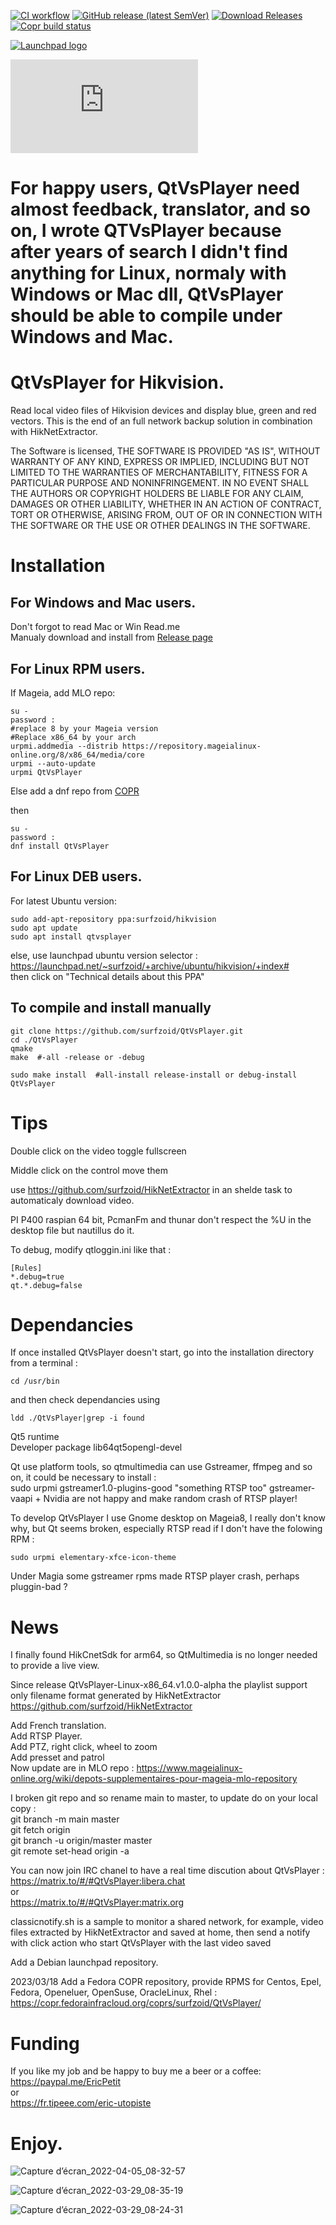 [![CI workflow](https://github.com/surfzoid/QtVsPlayer/workflows/CI/badge.svg)](https://github.com/surfzoid/QtVsPlayer/actions/workflows/c-cpp.yml)
[![GitHub release (latest SemVer)](https://img.shields.io/github/v/release/surfzoid/QtVsPlayer?logo=github&sort=semver)](https://github.com/surfzoid/QtVsPlayer/releases)
[![Download Releases](https://img.shields.io/github/downloads/surfzoid/QtVsPlayer/latest/total.svg?style=plastic)](https://github.com/surfzoid/QtVsPlayer/releases)
[![Copr build status](https://copr.fedorainfracloud.org/coprs/surfzoid/QtVsPlayer/package/QtVsPlayer/status_image/last_build.png)](https://copr.fedorainfracloud.org/coprs/surfzoid/QtVsPlayer/package/QtVsPlayer/)  
 
[![Launchpad logo](http://media.launchpad.net/lp-badge-kit/launchpad-badge-w160px.png)](https://launchpad.net/~surfzoid)  

[![Matrix community channel](https://img.shields.io/matrix/QtVsPlayer:matrix.org?label=Community%20channel)](https://app.element.io/#/room/#QtVsPlayer:matrix.org)  


# For happy users, QtVsPlayer need almost feedback, translator, and so on, I wrote QTVsPlayer because after years of search I didn't find anything for Linux, normaly with Windows or Mac dll, QtVsPlayer should be able to compile under Windows and Mac.  

# QtVsPlayer for Hikvision.
Read local video files of Hikvision devices and display blue, green and red vectors. 
This is the end of an full network backup solution in combination with HikNetExtractor.

The Software is licensed, THE SOFTWARE IS PROVIDED "AS IS", WITHOUT WARRANTY OF ANY KIND,
EXPRESS OR IMPLIED, INCLUDING BUT NOT LIMITED TO THE WARRANTIES OF
MERCHANTABILITY, FITNESS FOR A PARTICULAR PURPOSE AND NONINFRINGEMENT.
IN NO EVENT SHALL THE AUTHORS OR COPYRIGHT HOLDERS BE LIABLE FOR ANY
CLAIM, DAMAGES OR OTHER LIABILITY, WHETHER IN AN ACTION OF CONTRACT,
TORT OR OTHERWISE, ARISING FROM, OUT OF OR IN CONNECTION WITH THE
SOFTWARE OR THE USE OR OTHER DEALINGS IN THE SOFTWARE.  

# Installation  
## For Windows and Mac users.  
Don't forgot to read Mac or Win Read.me  
Manualy download and install from [Release page](https://github.com/surfzoid/QtVsPlayer/releases/latest)  

## For Linux RPM users.  
If Mageia, add MLO repo:  
 
```
su -
password :
#replace 8 by your Mageia version 
#Replace x86_64 by your arch
urpmi.addmedia --distrib https://repository.mageialinux-online.org/8/x86_64/media/core  
urpmi --auto-update
urpmi QtVsPlayer
```
Else add a dnf repo from [COPR](https://copr.fedorainfracloud.org/coprs/surfzoid/)

then

```
su -
password :
dnf install QtVsPlayer  
```

## For Linux DEB users. 
For latest Ubuntu version:

```
sudo add-apt-repository ppa:surfzoid/hikvision
sudo apt update 
sudo apt install qtvsplayer   
```
else, use launchpad ubuntu version selector :
https://launchpad.net/~surfzoid/+archive/ubuntu/hikvision/+index#  
then click on "Technical details about this PPA"

## To compile and install manually
```
git clone https://github.com/surfzoid/QtVsPlayer.git  
cd ./QtVsPlayer  
qmake  
make  #-all -release or -debug  
   
sudo make install  #all-install release-install or debug-install  
QtVsPlayer  
```


# Tips
Double click on the video toggle fullscreen

Middle click on the control move them

use https://github.com/surfzoid/HikNetExtractor in an shelde task to automaticaly download video.  

PI P400 raspian 64 bit, PcmanFm and thunar don't respect the %U in the desktop file but nautillus do it.  

To debug, modify qtloggin.ini like that :  
```
[Rules]
*.debug=true 
qt.*.debug=false     
```

# Dependancies  
If once installed QtVsPlayer doesn't start, go into the installation directory from a terminal : 
``` 
cd /usr/bin  
```
and then check dependancies using  
```
ldd ./QtVsPlayer|grep -i found  
```

Qt5 runtime  
Developer package lib64qt5opengl-devel 

Qt use platform tools, so qtmultimedia can use Gstreamer, ffmpeg and so on, it could be necessary to install :  
sudo urpmi gstreamer1.0-plugins-good "something RTSP too" 
gstreamer-vaapi + Nvidia are not happy and make random crash of RTSP player!  

To develop QtVsPlayer I use Gnome desktop on Mageia8, I really don't know why, but Qt seems broken, especially RTSP read if I don't have the folowing RPM :   
``` 
sudo urpmi elementary-xfce-icon-theme   
``` 

Under Magia some gstreamer rpms made RTSP player crash, perhaps pluggin-bad ?  

# News 
I finally found HikCnetSdk for arm64, so QtMultimedia is no longer needed to provide a live view.  

Since release QtVsPlayer-Linux-x86_64.v1.0.0-alpha the playlist support only filename format generated by HikNetExtractor
https://github.com/surfzoid/HikNetExtractor  

Add French translation.   
Add RTSP Player.  
Add PTZ, right click, wheel to zoom  
Add presset and patrol  
Now update are in MLO repo : https://www.mageialinux-online.org/wiki/depots-supplementaires-pour-mageia-mlo-repository  

I broken git repo and so rename main to master, to update do on your local copy :  
git branch -m main master  
git fetch origin  
git branch -u origin/master master  
git remote set-head origin -a 

You can now join IRC chanel to have a real time discution about QtVsPlayer :  
https://matrix.to/#/#QtVsPlayer:libera.chat  
or  
https://matrix.to/#/#QtVsPlayer:matrix.org  

classicnotify.sh is a sample to monitor a shared network, for example, video files extracted by HikNetExtractor and saved at home, then send a notify with click action who start QtVsPlayer with the last video saved 

Add a Debian launchpad repository.

2023/03/18 Add a Fedora COPR repository, provide RPMS for Centos, Epel, Fedora, Openeluer, OpenSuse, OracleLinux, Rhel :  
https://copr.fedorainfracloud.org/coprs/surfzoid/QtVsPlayer/  

# Funding  
If you like my job and be happy to buy me a beer or a coffee: 
https://paypal.me/EricPetit  
or  
https://fr.tipeee.com/eric-utopiste  

# Enjoy.  

![Capture d’écran_2022-04-05_08-32-57](https://user-images.githubusercontent.com/20399920/161693235-66add3e2-b790-4b55-b8ed-dccb3d0b6aa5.png)

![Capture d’écran_2022-03-29_08-35-19](https://user-images.githubusercontent.com/20399920/160548537-bf9234a0-5670-4544-9ca9-a8eb5de15b64.png)

![Capture d’écran_2022-03-29_08-24-31](https://user-images.githubusercontent.com/20399920/160547794-04694da8-5c98-4a68-a70d-c938b16ba69b.jpeg)
